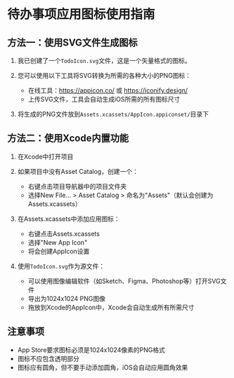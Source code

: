 # 待办事项应用图标使用指南

## 方法一：使用SVG文件生成图标

1. 我已创建了一个`TodoIcon.svg`文件，这是一个矢量格式的图标。
2. 您可以使用以下工具将SVG转换为所需的各种大小的PNG图标：
   - 在线工具：https://appicon.co/ 或 https://iconify.design/
   - 上传SVG文件，工具会自动生成iOS所需的所有图标尺寸

3. 将生成的PNG文件放到`Assets.xcassets/AppIcon.appiconset/`目录下

## 方法二：使用Xcode内置功能

1. 在Xcode中打开项目
2. 如果项目中没有Asset Catalog，创建一个：
   - 右键点击项目导航器中的项目文件夹
   - 选择New File... > Asset Catalog > 命名为"Assets"（默认会创建为Assets.xcassets）

3. 在Assets.xcassets中添加应用图标：
   - 右键点击Assets.xcassets
   - 选择"New App Icon"
   - 将会创建AppIcon设置

4. 使用`TodoIcon.svg`作为源文件：
   - 可以使用图像编辑软件（如Sketch、Figma、Photoshop等）打开SVG文件
   - 导出为1024x1024 PNG图像
   - 拖放到Xcode的AppIcon中，Xcode会自动生成所有所需尺寸

## 注意事项

- App Store要求图标必须是1024x1024像素的PNG格式
- 图标不应包含透明部分
- 图标应有圆角，但不要手动添加圆角，iOS会自动应用圆角效果 